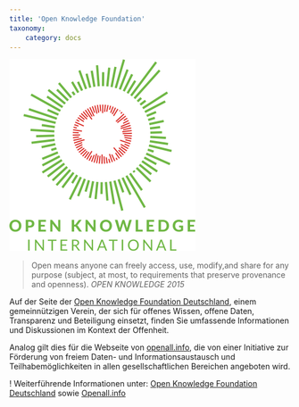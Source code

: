 ```yaml
---
title: 'Open Knowledge Foundation'
taxonomy:
    category: docs
---
```


![](okf.png?resize=200)
> Open means anyone can freely access, use, modify,and share for any purpose (subject, at most, to requirements that preserve provenance and openness).
> <cite>OPEN KNOWLEDGE 2015</cite>

Auf der Seite der [Open Knowledge Foundation Deutschland](https://okfn.de/), einem gemeinnützigen Verein, der sich für offenes Wissen, offene Daten, Transparenz und Beteiligung einsetzt, finden Sie umfassende Informationen und Diskussionen im Kontext der Offenheit. 

Analog gilt dies für die Webseite von [openall.info](https://openall.info/), die von einer Initiative zur Förderung von freiem Daten- und Informationsaustausch und Teilhabemöglichkeiten in allen gesellschaftlichen Bereichen angeboten wird.

! Weiterführende Informationen unter: [Open Knowledge Foundation Deutschland](https://okfn.de/) sowie [Openall.info](http://openall.info/open-culture-offene-kultur/open-knowledge/definition/)
